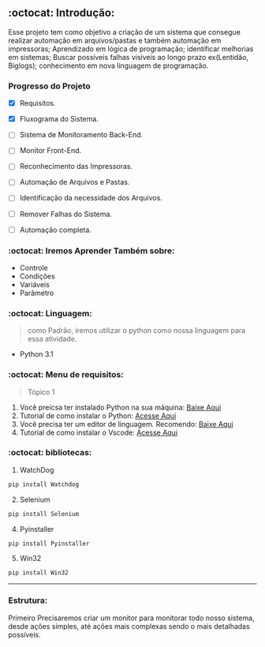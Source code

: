 ## :octocat: Introdução:

Esse projeto tem como objetivo a criação de um sistema que consegue realizar automação em arquivos/pastas e também automação em impressoras; Aprendizado em lógica de programação; identificar melhorias em sistemas; Buscar possíveis falhas visíveis ao longo prazo ex(Lentidão, Biglogs); conhecimento em nova linguagem de programação.

### Progresso do Projeto
- [x] Requisitos.
- [x] Fluxograma do Sistema.
- [ ] Sistema de Monitoramento Back-End.
- [ ] Monitor Front-End.
- [ ] Reconhecimento das Impressoras.
- [ ] Automação de Arquivos e Pastas.
- [ ] Identificação da necessidade dos Arquivos.
- [ ] Remover Falhas do Sistema. 
- [ ] Automação completa.


### :octocat: Iremos Aprender Também sobre:

+ Controle
+ Condições
+ Variáveis
+ Parâmetro


### :octocat: Linguagem:

> como Padrão, iremos utilizar o python como nossa linguagem para essa atividade.
+ Python 3.1


### :octocat: Menu de requisitos:

> Tópico 1
1) Você preicsa ter instalado Python na sua máquina: [Baixe Aqui](https://www.python.org/downloads/)
2) Tutorial de como instalar o Python: [Acesse Aqui](https://www.youtube.com/watch?v=KeDLsBmi3JA)
3) Você precisa ter um editor de linguagem. Recomendo: [Baixe Aqui](https://code.visualstudio.com/)
4) Tutorial de como instalar o Vscode: [Acesse Aqui](https://www.youtube.com/watch?v=_R6YslWRUFk)


### :octocat: biblíotecas: 

1) WatchDog 
```python
pip install Watchdog
```
2) Selenium
```python
pip install Selenium
```
4) Pyinstaller
```python
pip install Pyinstaller
```
5) Win32
```python
pip install Win32
```
---
### Estrutura:

Primeiro Precisaremos criar um monitor para monitorar todo nosso sistema, desde ações simples, até ações mais complexas sendo o mais detalhadas possíveis.